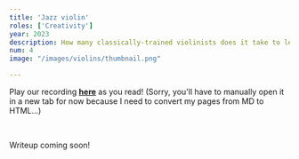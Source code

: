 ```yaml
---
title: 'Jazz violin'
roles: ['Creativity']
year: 2023
description: How many classically-trained violinists does it take to learn jazz improvization? Culture and community-building via music, and why the best teams are like jazz ensembles.
num: 4
image: "/images/violins/thumbnail.png"

---
```


Play our recording **[here](https://drive.google.com/file/d/11f7mMdXiLf-m353ZbHOPJuCAmuT4ReKa/view?usp=sharing)** as you read! (Sorry, you'll have to manually open it in a new tab for now because I need to convert my pages from MD to HTML...)

&nbsp;

Writeup coming soon!